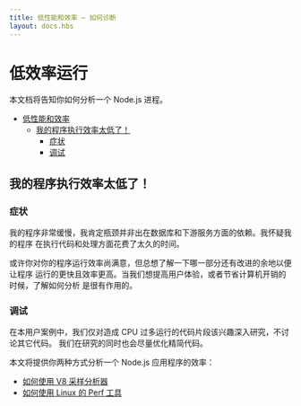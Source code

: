 ```yaml
---
title: 低性能和效率 — 如何诊断
layout: docs.hbs
---
```


# <!--poor-performance-->低效率运行

本文档将告知你如何分析一个 Node.js 进程。

* [低性能和效率](#poor-performance)
  * [我的程序执行效率太低了！](#my-application-has-a-poor-performance)
    * [症状](#symptoms)
    * [调试](#debugging)

## <!--my-application-has-a-poor-performance-->我的程序执行效率太低了！

### <!--symptoms-->症状

我的程序非常缓慢，我肯定瓶颈并非出在数据库和下游服务方面的依赖。我怀疑我的程序
在执行代码和处理方面花费了太久的时间。

或许你对你的程序运行效率尚满意，但总想了解一下哪一部分还有改进的余地以便让程序
运行的更快且效率更高。当我们想提高用户体验，或者节省计算机开销的时候，了解如何分析
是很有作用的。

### <!--debugging-->调试

在本用户案例中，我们仅对造成 CPU 过多运行的代码片段该兴趣深入研究，不讨论其它代码。
我们在研究的同时也会尽量优化精简代码。

本文将提供你两种方式分析一个 Node.js 应用程序的效率：

* [如何使用 V8 采样分析器](/zh-cn/docs/guides/simple-profiling/)
* [如何使用 Linux 的 Perf 工具](/zh-cn/docs/guides/diagnostics/poor-performance/using-linux-perf)
